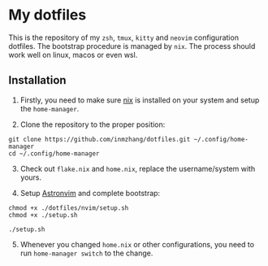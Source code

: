 # My dotfiles

This is the repository of my `zsh`, `tmux`, `kitty` and `neovim` configuration dotfiles. 
The bootstrap procedure is managed by `nix`. The process should work well on linux, macos
or even wsl.

## Installation

1. Firstly, you need to make sure [nix](https://nixos.org/download) is installed on your system 
and setup the `home-manager`.

2. Clone the repository to the proper position:

```shell
git clone https://github.com/inmzhang/dotfiles.git ~/.config/home-manager
cd ~/.config/home-manager
```

3. Check out `flake.nix` and `home.nix`, replace the username/system with yours.

4. Setup [Astronvim](https://docs.astronvim.com) and complete bootstrap:
```shell
chmod +x ./dotfiles/nvim/setup.sh
chmod +x ./setup.sh

./setup.sh
```

5. Whenever you changed `home.nix` or other configurations, you need to run `home-manager switch` to
the change.
